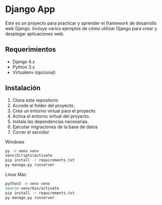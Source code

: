 # Django App

Este es un proyecto para practicar y aprender el framework de desarrollo web Django. Incluye varios ejemplos de cómo utilizar Django para crear y desplegar aplicaciones web.

## Requerimientos

- Django 4.x
- Python 3.x
- Virtualenv (opcional)

## Instalación

1. Clona este repositorio
2. Accede al folder del proyecto.
3. Crea un entorno virtual para el proyecto.
4. Activa el entorno virtual del proyecto.
5. Instala las dependencias necesarias.
6. Ejecutar migraciones de la base de datos
7. Correr el servidor

Windows

```sh
py -m venv venv
venv\Scripts\activate
pip install -r requirements.txt
py manage.py runserver
```

Linux Mac

```sh
python3 -m venv venv
source venv/bin/activate
pip install -r requirements.txt
py manage.py runserver
```
